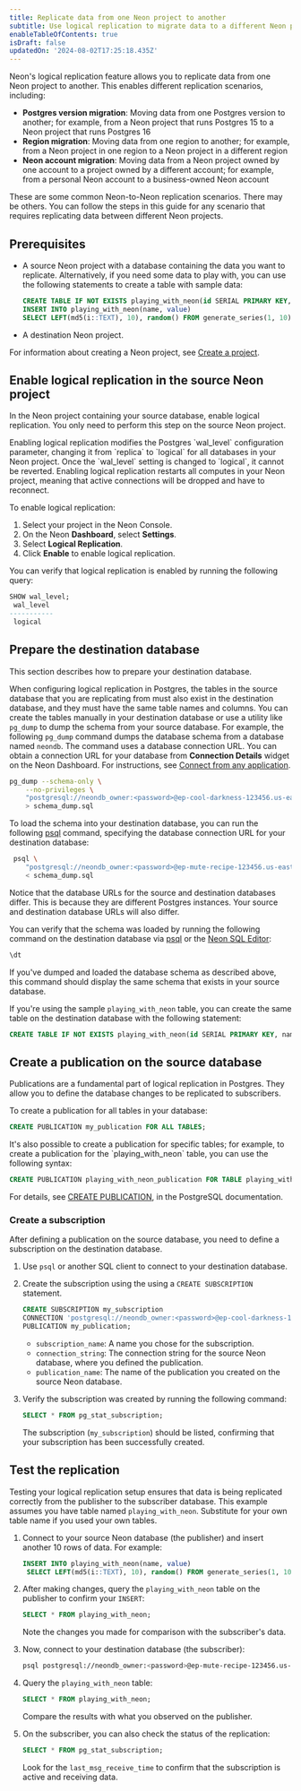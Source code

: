 ```yaml
---
title: Replicate data from one Neon project to another
subtitle: Use logical replication to migrate data to a different Neon project, account, Postgres version, or region  
enableTableOfContents: true
isDraft: false
updatedOn: '2024-08-02T17:25:18.435Z'
---
```


Neon's logical replication feature allows you to replicate data from one Neon project to another. This enables different replication scenarios, including:
- **Postgres version migration**: Moving data from one Postgres version to another; for example, from a Neon project that runs Postgres 15 to a Neon project that runs Postgres 16
- **Region migration**: Moving data from one region to another; for example, from a Neon project in one region to a Neon project in a different region
- **Neon account migration**: Moving data from a Neon project owned by one account to a project owned by a different account; for example, from a personal Neon account to a business-owned Neon account

These are some common Neon-to-Neon replication scenarios. There may be others. You can follow the steps in this guide for any scenario that requires replicating data between different Neon projects.

## Prerequisites

- A source Neon project with a database containing the data you want to replicate. Alternatively, if you need some data to play with, you can use the following statements to create a table with sample data:

    ```sql shouldWrap
    CREATE TABLE IF NOT EXISTS playing_with_neon(id SERIAL PRIMARY KEY, name TEXT NOT NULL, value REAL);
    INSERT INTO playing_with_neon(name, value)
    SELECT LEFT(md5(i::TEXT), 10), random() FROM generate_series(1, 10) s(i);
    ```
- A destination Neon project.

For information about creating a Neon project, see [Create a project](/docs/manage/projects#create-a-project).

## Enable logical replication in the source Neon project

In the Neon project containing your source database, enable logical replication. You only need to perform this step on the source Neon project.

<Admonition type="important">
Enabling logical replication modifies the Postgres `wal_level` configuration parameter, changing it from `replica` to `logical` for all databases in your Neon project. Once the `wal_level` setting is changed to `logical`, it cannot be reverted. Enabling logical replication restarts all computes in your Neon project, meaning that active connections will be dropped and have to reconnect.
</Admonition>

To enable logical replication:

1. Select your project in the Neon Console.
2. On the Neon **Dashboard**, select **Settings**.
3. Select **Logical Replication**.
4. Click **Enable** to enable logical replication.

You can verify that logical replication is enabled by running the following query:

```sql
SHOW wal_level;
 wal_level
-----------
 logical
```

## Prepare the destination database

This section describes how to prepare your destination database.

When configuring logical replication in Postgres, the tables in the source database that you are replicating from must also exist in the destination database, and they must have the same table names and columns. You can create the tables manually in your destination database or use a utility like `pg_dump` to dump the schema from your source database. For example, the following `pg_dump` command dumps the database schema from a database named `neondb`. The command uses a database connection URL. You can obtain a connection URL for your database from **Connection Details** widget on the Neon Dashboard. For instructions, see [Connect from any application](/docs/connect/connect-from-any-app).

```bash
pg_dump --schema-only \
	--no-privileges \
	"postgresql://neondb_owner:<password>@ep-cool-darkness-123456.us-east-2.aws.neon.tech/neondb?sslmode=require" \
	> schema_dump.sql
```

To load the schema into your destination database, you can run the following [psql](/docs/connect/query-with-psql-editor) command, specifying the database connection URL for your destination database:

```bash
 psql \
	"postgresql://neondb_owner:<password>@ep-mute-recipe-123456.us-east-2.aws.neon.tech/neondb?sslmode=require" \
	< schema_dump.sql
```

<Admonition type="note">
Notice that the database URLs for the source and destination databases differ. This is because they are different Postgres instances. Your source and destination database URLs will also differ.
</Admonition>

You can verify that the schema was loaded by running the following command on the destination database via [psql](/docs/connect/query-with-psql-editor) or the [Neon SQL Editor](/docs/get-started-with-neon/query-with-neon-sql-editor):

```bash
\dt
```

If you've dumped and loaded the database schema as described above, this command should display the same schema that exists in your source database.

If you're using the sample `playing_with_neon` table, you can create the same table on the destination database with the following statement:

```sql shouldWrap
CREATE TABLE IF NOT EXISTS playing_with_neon(id SERIAL PRIMARY KEY, name TEXT NOT NULL, value REAL);
```

## Create a publication on the source database

Publications are a fundamental part of logical replication in Postgres. They allow you to define the database changes to be replicated to subscribers.

To create a publication for all tables in your database:

```sql
CREATE PUBLICATION my_publication FOR ALL TABLES;
```

<Admonition type="note">
It's also possible to create a publication for specific tables; for example, to create a publication for the `playing_with_neon` table, you can use the following syntax:

```sql
CREATE PUBLICATION playing_with_neon_publication FOR TABLE playing_with_neon;
```

For details, see [CREATE PUBLICATION](https://www.postgresql.org/docs/current/sql-createpublication.html), in the PostgreSQL documentation.
</Admonition>


### Create a subscription

After defining a publication on the source database, you need to define a subscription on the destination database.

1. Use `psql` or another SQL client to connect to your destination database.
2. Create the subscription using the using a `CREATE SUBSCRIPTION` statement.

   ```sql
   CREATE SUBSCRIPTION my_subscription
   CONNECTION 'postgresql://neondb_owner:<password>@ep-cool-darkness-123456.us-east-2.aws.neon.tech/neondb'
   PUBLICATION my_publication;
   ```

   - `subscription_name`: A name you chose for the subscription.
   - `connection_string`: The connection string for the source Neon database, where you defined the publication.
   - `publication_name`: The name of the publication you created on the source Neon database.

3. Verify the subscription was created by running the following command:

   ```sql
   SELECT * FROM pg_stat_subscription;
   ```

   The subscription (`my_subscription`) should be listed, confirming that your subscription has been successfully created.


## Test the replication

Testing your logical replication setup ensures that data is being replicated correctly from the publisher to the subscriber database. This example assumes you have table named `playing_with_neon`. Substitute for your own table name if you used your own tables.

1. Connect to your source Neon database (the publisher) and insert another 10 rows of data. For example:

   ```sql
   INSERT INTO playing_with_neon(name, value)
    SELECT LEFT(md5(i::TEXT), 10), random() FROM generate_series(1, 10) s(i);
   ```

2. After making changes, query the `playing_with_neon` table on the publisher to confirm your `INSERT`:

   ```sql
   SELECT * FROM playing_with_neon;
   ```

   Note the changes you made for comparison with the subscriber's data.

3. Now, connect to your destination database (the subscriber):

   ```bash shouldWrap
   psql postgresql://neondb_owner:<password>@ep-mute-recipe-123456.us-east-2.aws.neon.tech/neondb?sslmode=require
   ```

4. Query the `playing_with_neon` table:

   ```sql
   SELECT * FROM playing_with_neon;
   ```

   Compare the results with what you observed on the publisher.

5. On the subscriber, you can also check the status of the replication:

   ```sql
   SELECT * FROM pg_stat_subscription;
   ```

   Look for the `last_msg_receive_time` to confirm that the subscription is active and receiving data.